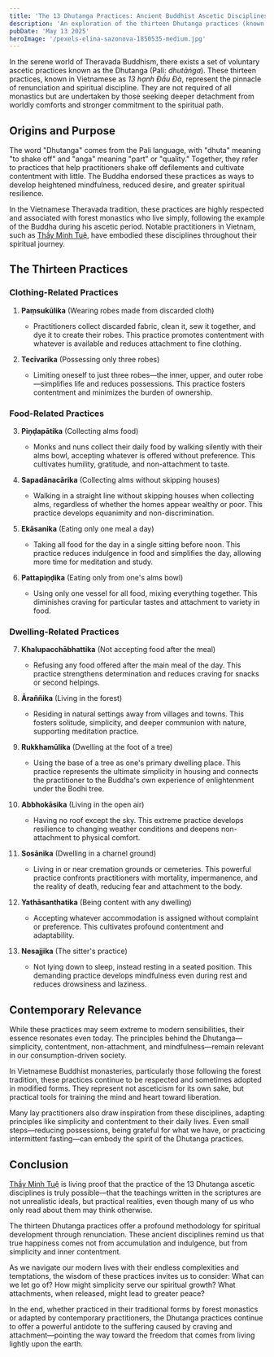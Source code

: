```yaml
---
title: 'The 13 Dhutanga Practices: Ancient Buddhist Ascetic Disciplines'
description: 'An exploration of the thirteen Dhutanga practices (known in Vietnamese as 13 hạnh Đầu Đà), the voluntary ascetic disciplines followed by dedicated practitioners in the Theravada Buddhist tradition to cultivate renunciation and spiritual development.'
pubDate: 'May 13 2025'
heroImage: '/pexels-elina-sazonova-1850535-medium.jpg'
---
```


In the serene world of Theravada Buddhism, there exists a set of voluntary ascetic practices known as the Dhutanga (Pali: *dhutāṅga*). These thirteen practices, known in Vietnamese as *13 hạnh Đầu Đà*, represent the pinnacle of renunciation and spiritual discipline. They are not required of all monastics but are undertaken by those seeking deeper detachment from worldly comforts and stronger commitment to the spiritual path.

## Origins and Purpose

The word "Dhutanga" comes from the Pali language, with "dhuta" meaning "to shake off" and "anga" meaning "part" or "quality." Together, they refer to practices that help practitioners shake off defilements and cultivate contentment with little. The Buddha endorsed these practices as ways to develop heightened mindfulness, reduced desire, and greater spiritual resilience.

In the Vietnamese Theravada tradition, these practices are highly respected and associated with forest monastics who live simply, following the example of the Buddha during his ascetic period. Notable practitioners in Vietnam, such as [Thầy Minh Tuệ](/blog/thay-minh-tue), have embodied these disciplines throughout their spiritual journey.

## The Thirteen Practices

### Clothing-Related Practices

1. **Paṃsukūlika** (Wearing robes made from discarded cloth)
   - Practitioners collect discarded fabric, clean it, sew it together, and dye it to create their robes. This practice promotes contentment with whatever is available and reduces attachment to fine clothing.

2. **Tecīvarika** (Possessing only three robes)
   - Limiting oneself to just three robes—the inner, upper, and outer robe—simplifies life and reduces possessions. This practice fosters contentment and minimizes the burden of ownership.

### Food-Related Practices

3. **Piṇḍapātika** (Collecting alms food)
   - Monks and nuns collect their daily food by walking silently with their alms bowl, accepting whatever is offered without preference. This cultivates humility, gratitude, and non-attachment to taste.

4. **Sapadānacārika** (Collecting alms without skipping houses)
   - Walking in a straight line without skipping houses when collecting alms, regardless of whether the homes appear wealthy or poor. This practice develops equanimity and non-discrimination.

5. **Ekāsanika** (Eating only one meal a day)
   - Taking all food for the day in a single sitting before noon. This practice reduces indulgence in food and simplifies the day, allowing more time for meditation and study.

6. **Pattapiṇḍika** (Eating only from one's alms bowl)
   - Using only one vessel for all food, mixing everything together. This diminishes craving for particular tastes and attachment to variety in food.

### Dwelling-Related Practices

7. **Khalupacchābhattika** (Not accepting food after the meal)
   - Refusing any food offered after the main meal of the day. This practice strengthens determination and reduces craving for snacks or second helpings.

8. **Āraññika** (Living in the forest)
   - Residing in natural settings away from villages and towns. This fosters solitude, simplicity, and deeper communion with nature, supporting meditation practice.

9. **Rukkhamūlika** (Dwelling at the foot of a tree)
   - Using the base of a tree as one's primary dwelling place. This practice represents the ultimate simplicity in housing and connects the practitioner to the Buddha's own experience of enlightenment under the Bodhi tree.

10. **Abbhokāsika** (Living in the open air)
    - Having no roof except the sky. This extreme practice develops resilience to changing weather conditions and deepens non-attachment to physical comfort.

11. **Sosānika** (Dwelling in a charnel ground)
    - Living in or near cremation grounds or cemeteries. This powerful practice confronts practitioners with mortality, impermanence, and the reality of death, reducing fear and attachment to the body.

12. **Yathāsanthatika** (Being content with any dwelling)
    - Accepting whatever accommodation is assigned without complaint or preference. This cultivates profound contentment and adaptability.

13. **Nesajjika** (The sitter's practice)
    - Not lying down to sleep, instead resting in a seated position. This demanding practice develops mindfulness even during rest and reduces drowsiness and laziness.

## Contemporary Relevance

While these practices may seem extreme to modern sensibilities, their essence resonates even today. The principles behind the Dhutanga—simplicity, contentment, non-attachment, and mindfulness—remain relevant in our consumption-driven society.

In Vietnamese Buddhist monasteries, particularly those following the forest tradition, these practices continue to be respected and sometimes adopted in modified forms. They represent not asceticism for its own sake, but practical tools for training the mind and heart toward liberation.

Many lay practitioners also draw inspiration from these disciplines, adapting principles like simplicity and contentment to their daily lives. Even small steps—reducing possessions, being grateful for what we have, or practicing intermittent fasting—can embody the spirit of the Dhutanga practices.

## Conclusion

[Thầy Minh Tuệ](/blog/thay-minh-tue) is living proof that the practice of the 13 Dhutanga ascetic disciplines is truly possible—that the teachings written in the scriptures are not unrealistic ideals, but practical realities, even though many of us who only read about them may think otherwise.

The thirteen Dhutanga practices offer a profound methodology for spiritual development through renunciation. These ancient disciplines remind us that true happiness comes not from accumulation and indulgence, but from simplicity and inner contentment.

As we navigate our modern lives with their endless complexities and temptations, the wisdom of these practices invites us to consider: What can we let go of? How might simplicity serve our spiritual growth? What attachments, when released, might lead to greater peace?

In the end, whether practiced in their traditional forms by forest monastics or adapted by contemporary practitioners, the Dhutanga practices continue to offer a powerful antidote to the suffering caused by craving and attachment—pointing the way toward the freedom that comes from living lightly upon the earth.
